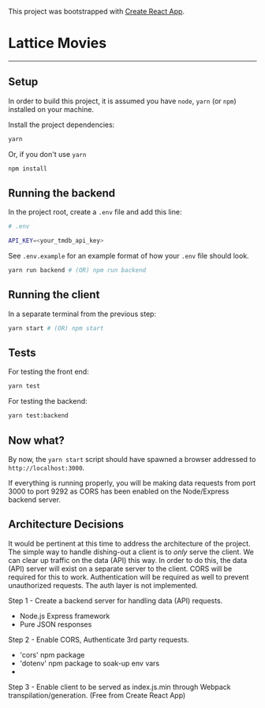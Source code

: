 This project was bootstrapped with [Create React App](https://github.com/facebook/create-react-app).

# Lattice Movies
---
## Setup
In order to build this project, it is assumed you have `node`, `yarn` (or `npm`) installed on your machine.

Install the project dependencies:
```bash
yarn
```
Or, if you don't use `yarn`
```bash
npm install
```

## Running the backend

In the project root, create a `.env` file and add this line:
```bash
# .env

API_KEY=<your_tmdb_api_key>
```

See `.env.example` for an example format of how your `.env` file should look.

```bash
yarn run backend # (OR) npm run backend
```

## Running the client

In a separate terminal from the previous step:

```bash
yarn start # (OR) npm start
```

## Tests

For testing the front end:
```bash
yarn test
```

For testing the backend:
```bash
yarn test:backend
```

## Now what?
By now, the `yarn start` script should have spawned a browser addressed to `http://localhost:3000`.

If everything is running properly, you will be making data requests from port 3000 to port 9292 as CORS has been enabled on the Node/Express backend server.




## Architecture Decisions

It would be pertinent at this time to address the architecture of the project. The simple way to handle dishing-out a client is to _only_ serve the client. We can clear up traffic on the data (API) this way.
In order to do this, the data (API) server will exist on a separate server to the client. CORS will be required for this to work. Authentication will be required as well to prevent unauthorized requests. The auth layer is not implemented.


Step 1 - Create a backend server for handling data (API) requests.
  - Node.js Express framework
  - Pure JSON responses

Step 2 - Enable CORS, Authenticate 3rd party requests.
  - 'cors' npm package
  - 'dotenv' npm package to soak-up env vars
  -


Step 3 - Enable client to be served as index.js.min through Webpack transpilation/generation. (Free from Create React App)
